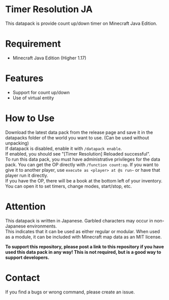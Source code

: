 # Timer Resolution JA
This datapack is provide count up/down timer on Minecraft Java Edition.

# Requirement
- Minecraft Java Edition (Higher 1.17)

# Features
- Support for count up/down
- Use of virtual entity

# How to Use
Download the latest data pack from the release page and save it in the datapacks folder of the world you want to use. (Can be used without unpacking)  
If datapack is disabled, enable it with `/datapack enable`.  
If enabled, you should see "[Timer Resolution] Reloaded successful".  
To run this data pack, you must have administrative privileges for the data pack. You can get the OP directly with `/function count:op`. If you want to give it to another player, use `execute as <player> at @s run~` or have that player run it directly.  
If you have the OP, there will be a book at the bottom left of your inventory. You can open it to set timers, change modes, start/stop, etc.  

# Attention
This datapack is written in Japanese. Garbled characters may occur in non-Japanese environments.  
This indicates that it can be used as either regular or modular. When used as a module, it can be included with Minecraft map data as an MIT license.

**To support this repository, please post a link to this repository if you have used this data pack in any way!
This is not required, but is a good way to support developers.**

# Contact
If you find a bugs or wrong command, please create an issue.
